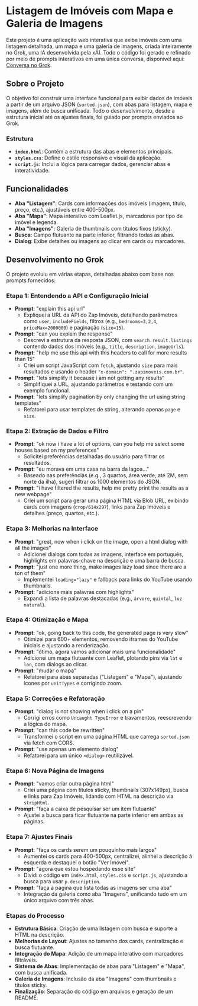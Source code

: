 # Listagem de Imóveis com Mapa e Galeria de Imagens

Este projeto é uma aplicação web interativa que exibe imóveis com uma listagem detalhada, um mapa e uma galeria de imagens, criada inteiramente no Grok, uma IA desenvolvida pela xAI. Todo o código foi gerado e refinado por meio de prompts interativos em uma única conversa, disponível aqui: [Conversa no Grok](https://grok.com/share/bGVnYWN5_41982680-4854-4db8-99f7-2fe317f0ee90).

## Sobre o Projeto

O objetivo foi construir uma interface funcional para exibir dados de imóveis a partir de um arquivo JSON (`sorted.json`), com abas para listagem, mapa e imagens, além de busca unificada. Todo o desenvolvimento, desde a estrutura inicial até os ajustes finais, foi guiado por prompts enviados ao Grok.

### Estrutura

- **`index.html`**: Contém a estrutura das abas e elementos principais.
- **`styles.css`**: Define o estilo responsivo e visual da aplicação.
- **`script.js`**: Inclui a lógica para carregar dados, gerenciar abas e interatividade.

## Funcionalidades

- **Aba "Listagem"**: Cards com informações dos imóveis (imagem, título, preço, etc.), ajustáveis entre 400-500px.
- **Aba "Mapa"**: Mapa interativo com Leaflet.js, marcadores por tipo de imóvel e legenda.
- **Aba "Imagens"**: Galeria de thumbnails com títulos fixos (sticky).
- **Busca**: Campo flutuante na parte inferior, filtrando todas as abas.
- **Dialog**: Exibe detalhes ou imagens ao clicar em cards ou marcadores.

## Desenvolvimento no Grok

O projeto evoluiu em várias etapas, detalhadas abaixo com base nos prompts fornecidos:

### Etapa 1: Entendendo a API e Configuração Inicial

- **Prompt**: "explain this api url"
  - Expliquei a URL da API do Zap Imóveis, detalhando parâmetros como `user`, `includeFields`, filtros (e.g., `bedrooms=3,2,4`, `priceMax=2000000`) e paginação (`size=15`).
- **Prompt**: "can you explain the response"
  - Descrevi a estrutura da resposta JSON, com `search.result.listings` contendo dados dos imóveis (e.g., `title`, `description`, `imageUrls`).
- **Prompt**: "help me use this api with this headers to call for more results than 15"
  - Criei um script JavaScript com `fetch`, ajustando `size` para mais resultados e usando o header `"x-domain": ".zapimoveis.com.br"`.
- **Prompt**: "lets simplify it because i am not getting any results"
  - Simplifiquei a URL, ajustando parâmetros e testando com um exemplo funcional.
- **Prompt**: "lets simplify pagination by only changing the url using string templates"
  - Refatorei para usar templates de string, alterando apenas `page` e `size`.

### Etapa 2: Extração de Dados e Filtro

- **Prompt**: "ok now i have a lot of options, can you help me select some houses based on my preferences"
  - Solicitei preferências detalhadas do usuário para filtrar os resultados.
- **Prompt**: "eu morava em uma casa na barra da lagoa..."
  - Baseado nas preferências (e.g., 3 quartos, área verde, até 2M, sem norte da ilha), sugeri filtrar os 1000 elementos do JSON.
- **Prompt**: "i have filtered the results, help me pretty print the results as a new webpage"
  - Criei um script para gerar uma página HTML via Blob URL, exibindo cards com imagens (`crop/614x297`), links para Zap Imóveis e detalhes (preço, quartos, etc.).

### Etapa 3: Melhorias na Interface

- **Prompt**: "great, now when i click on the image, open a html dialog with all the images"
  - Adicionei dialogs com todas as imagens, interface em português, highlights em palavras-chave na descrição e uma barra de busca.
- **Prompt**: "just one more thing, make images lazy load since there are a ton of them"
  - Implementei `loading="lazy"` e fallback para links do YouTube usando thumbnails.
- **Prompt**: "adicione mais palavras com highlights"
  - Expandi a lista de palavras destacadas (e.g., `árvore`, `quintal`, `luz natural`).

### Etapa 4: Otimização e Mapa

- **Prompt**: "ok, going back to this code, the generated page is very slow"
  - Otimizei para 600+ elementos, removendo iframes do YouTube iniciais e ajustando a renderização.
- **Prompt**: "ótimo, agora vamos adicionar mais uma funcionalidade"
  - Adicionei um mapa flutuante com Leaflet, plotando pins via `lat` e `lon`, com dialogs ao clicar.
- **Prompt**: "mudar o mapa"
  - Refatorei para abas separadas ("Listagem" e "Mapa"), ajustando ícones por `unitTypes` e corrigindo zoom.

### Etapa 5: Correções e Refatoração

- **Prompt**: "dialog is not showing when i click on a pin"
  - Corrigi erros como `Uncaught TypeError` e travamentos, reescrevendo a lógica do mapa.
- **Prompt**: "can this code be rewritten"
  - Transformei o script em uma página HTML que carrega `sorted.json` via fetch com CORS.
- **Prompt**: "use apenas um elemento dialog"
  - Refatorei para um único `<dialog>` reutilizável.

### Etapa 6: Nova Página de Imagens

- **Prompt**: "vamos criar outra página html"
  - Criei uma página com títulos sticky, thumbnails (307x149px), busca e links para Zap Imóveis, lidando com HTML na descrição via `stripHtml`.
- **Prompt**: "faça a caixa de pesquisar ser um item flutuante"
  - Ajustei a busca para ficar flutuante na parte inferior em ambas as páginas.

### Etapa 7: Ajustes Finais

- **Prompt**: "faça os cards serem um pouquinho mais largos"
  - Aumentei os cards para 400-500px, centralizei, alinhei a descrição à esquerda e destaquei o botão "Ver Imóvel".
- **Prompt**: "agora que estou hospedando esse site"
  - Dividi o código em `index.html`, `styles.css` e `script.js`, ajustando a busca para usar `p.description`.
- **Prompt**: "faça a pagina que lista todas as imagens ser uma aba"
  - Integração da galeria como aba "Imagens", unificando tudo em um único arquivo com três abas.

### Etapas do Processo

- **Estrutura Básica**: Criação de uma listagem com busca e suporte a HTML na descrição.
- **Melhorias de Layout**: Ajustes no tamanho dos cards, centralização e busca flutuante.
- **Integração do Mapa**: Adição de um mapa interativo com marcadores filtráveis.
- **Sistema de Abas**: Implementação de abas para "Listagem" e "Mapa", com busca unificada.
- **Galeria de Imagens**: Inclusão da aba "Imagens" com thumbnails e títulos sticky.
- **Finalização**: Separação do código em arquivos e geração de um README.
